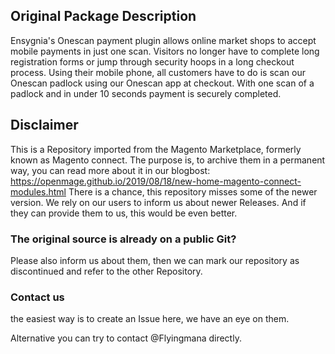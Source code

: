 ## Original Package Description

Ensygnia's Onescan payment plugin allows online market shops to accept mobile payments in just one scan. Visitors no longer have to complete long registration forms or jump through security hoops in a long checkout process. Using their mobile phone, all customers have to do is scan our Onescan padlock using our Onescan app at checkout. With one scan of a padlock and in under 10 seconds payment is securely completed.


## Disclaimer

This is a Repository imported from the Magento Marketplace, formerly known as Magento connect.
The purpose is, to archive them in a permanent way, you can read more about it in our blogbost: https://openmage.github.io/2019/08/18/new-home-magento-connect-modules.html
There is a chance, this repository misses some of the newer version.
We rely on our users to inform us about newer Releases. And if they can provide them to us, this would be even better.

### The original source is already on a public Git?

Please also inform us about them, then we can mark our repository as discontinued and refer to the other Repository.

### Contact us

the easiest way is to create an Issue here, we have an eye on them.

Alternative you can try to contact @Flyingmana directly.
 

